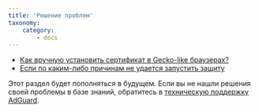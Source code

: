 ```yaml
---
title: 'Решение проблем'
taxonomy:
    category:
        - docs
---
```


 * [Как вручную установить сертификат в Gecko-like браузерах?](https://kb.adguard.com/ru/macos/solving-problems/install-cert)
 * [Если по каким-либо причинам не удается запустить защиту](https://kb.adguard.com/ru/macos/solving-problems/protection-cannot-be-enabled)
 
Этот раздел будет пополняться в будущем. Если вы не нашли решения своей проблемы в базе знаний, обратитесь в [техническую поддержку AdGuard](http://kb.adguard.com/ru/technical-support).
